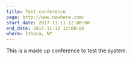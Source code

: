 ```yaml
---
title: Test conference
page: http://www.nowhere.com/
start_date: 2017-11-11 12:00:00
end_date: 2017-11-12 12:00:00
where: Ithaca, NY
---
```

This is a made up conference to test the system.